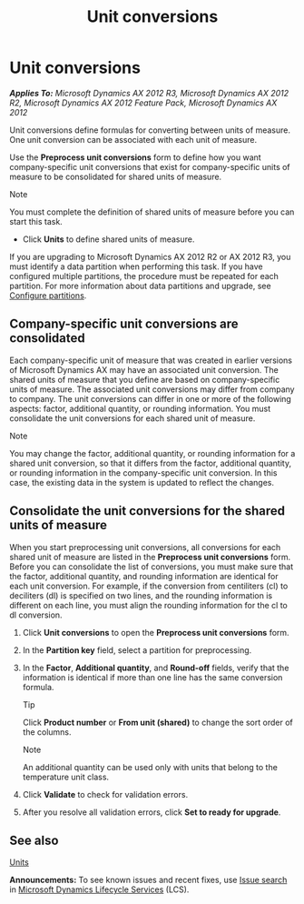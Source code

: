 ﻿---
title: Unit conversions
TOCTitle: Unit conversions
ms:assetid: 2615f7b2-4cd5-4e18-865f-192aac23fbdf
ms:mtpsurl: https://technet.microsoft.com/en-us/library/Gg751370(v=AX.60)
ms:contentKeyID: 35132583
ms.date: 05/02/2014
mtps_version: v=AX.60
---

# Unit conversions 


_**Applies To:** Microsoft Dynamics AX 2012 R3, Microsoft Dynamics AX 2012 R2, Microsoft Dynamics AX 2012 Feature Pack, Microsoft Dynamics AX 2012_

Unit conversions define formulas for converting between units of measure. One unit conversion can be associated with each unit of measure.

Use the **Preprocess unit conversions** form to define how you want company-specific unit conversions that exist for company-specific units of measure to be consolidated for shared units of measure.


> [!NOTE]
> <P>You must complete the definition of shared units of measure before you can start this task.</P>
> <UL>
> <LI>
> <P>Click <STRONG>Units</STRONG> to define shared units of measure.</P></LI></UL>



If you are upgrading to Microsoft Dynamics AX 2012 R2 or AX 2012 R3, you must identify a data partition when performing this task. If you have configured multiple partitions, the procedure must be repeated for each partition. For more information about data partitions and upgrade, see [Configure partitions](configure-partitions.md).

## Company-specific unit conversions are consolidated

Each company-specific unit of measure that was created in earlier versions of Microsoft Dynamics AX may have an associated unit conversion. The shared units of measure that you define are based on company-specific units of measure. The associated unit conversions may differ from company to company. The unit conversions can differ in one or more of the following aspects: factor, additional quantity, or rounding information. You must consolidate the unit conversions for each shared unit of measure.


> [!NOTE]
> <P>You may change the factor, additional quantity, or rounding information for a shared unit conversion, so that it differs from the factor, additional quantity, or rounding information in the company-specific unit conversion. In this case, the existing data in the system is updated to reflect the changes.</P>



## Consolidate the unit conversions for the shared units of measure

When you start preprocessing unit conversions, all conversions for each shared unit of measure are listed in the **Preprocess unit conversions** form. Before you can consolidate the list of conversions, you must make sure that the factor, additional quantity, and rounding information are identical for each unit conversion. For example, if the conversion from centiliters (cl) to deciliters (dl) is specified on two lines, and the rounding information is different on each line, you must align the rounding information for the cl to dl conversion.

1.  Click **Unit conversions** to open the **Preprocess unit conversions** form.

2.  In the **Partition key** field, select a partition for preprocessing.

3.  In the **Factor**, **Additional quantity**, and **Round-off** fields, verify that the information is identical if more than one line has the same conversion formula.
    

    > [!TIP]
    > <P>Click <STRONG>Product number</STRONG> or <STRONG>From unit (shared)</STRONG> to change the sort order of the columns.</P>

    

    > [!NOTE]
    > <P>An additional quantity can be used only with units that belong to the temperature unit class.</P>



4.  Click **Validate** to check for validation errors.

5.  After you resolve all validation errors, click **Set to ready for upgrade**.

## See also

[Units](units.md)

  
**Announcements:** To see known issues and recent fixes, use [Issue search](http://go.microsoft.com/fwlink/?linkid=389258) in [Microsoft Dynamics Lifecycle Services](http://go.microsoft.com/fwlink/?linkid=306505) (LCS).

